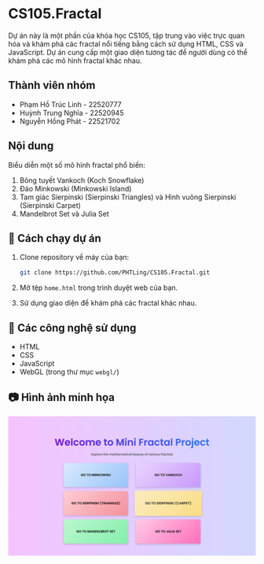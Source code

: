 # CS105.Fractal

Dự án này là một phần của khóa học CS105, tập trung vào việc trực quan hóa và khám phá các fractal nổi tiếng bằng cách sử dụng HTML, CSS và JavaScript. Dự án cung cấp một giao diện tương tác để người dùng có thể khám phá các mô hình fractal khác nhau.

## Thành viên nhóm
- Phạm Hồ Trúc Linh - 22520777
- Huỳnh Trung Nghĩa - 22520945
- Nguyễn Hồng Phát - 22521702

## Nội dung 
Biểu diễn một số mô hình fractal phổ biến:
1.	Bông tuyết Vankoch (Koch Snowflake)
2. Đảo Minkowski (Minkowski Island)
3.	Tam giác Sierpinski (Sierpinski Triangles) và Hình vuông Sierpinski (Sierpinski Carpet)
4.	Mandelbrot Set và Julia Set

## 🚀 Cách chạy dự án

1. Clone repository về máy của bạn:
   ```bash
   git clone https://github.com/PHTLing/CS105.Fractal.git
   ```

2. Mở tệp `home.html` trong trình duyệt web của bạn.

3. Sử dụng giao diện để khám phá các fractal khác nhau.

## 🎨 Các công nghệ sử dụng

- HTML
- CSS
- JavaScript
- WebGL (trong thư mục `webgl/`)

## 📷 Hình ảnh minh họa

![alt text](img/img_1.png)


